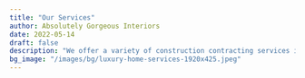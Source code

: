 ```yaml
---
title: "Our Services"
author: Absolutely Gorgeous Interiors
date: 2022-05-14
draft: false
description: "We offer a variety of construction contracting services in Traverse City and surrounding northwestern Michigan"
bg_image: "/images/bg/luxury-home-services-1920x425.jpeg"
---
```


